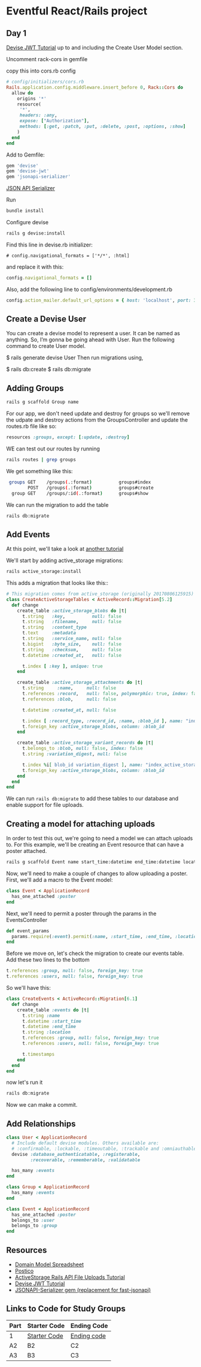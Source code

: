 # Eventful React/Rails project

## Day 1

[Devise JWT Tutorial](https://github.com/dakotalmartinez/rails-devise-jwt-tutorial) up to and including the Create User Model section.

Uncomment rack-cors in gemfile

copy this into cors.rb config

```rb
# config/initializers/cors.rb
Rails.application.config.middleware.insert_before 0, Rack::Cors do
  allow do
    origins '*'
    resource(
     '*',
     headers: :any,
     expose: ["Authorization"],
     methods: [:get, :patch, :put, :delete, :post, :options, :show]
    )
  end
end
```

Add to Gemfile:
```rb
gem 'devise'
gem 'devise-jwt'
gem 'jsonapi-serializer'
```

[JSON API Serializer](https://github.com/jsonapi-serializer/jsonapi-serializer)

Run 
```bash
bundle install
```

Configure devise

```bash
rails g devise:install
```

Find this line in devise.rb initializer:
 
```
# config.navigational_formats = ['*/*', :html]
```
and replace it with this:

```rb
config.navigational_formats = []
```


Also, add the following line to config/environments/development.rb

```rb
config.action_mailer.default_url_options = { host: 'localhost', port: 3000 }
```

## Create a Devise User

You can create a devise model to represent a user. It can be named as anything. So, I’m gonna be going ahead with User. Run the following command to create User model.

$ rails generate devise User
Then run migrations using,

$ rails db:create
$ rails db:migrate

## Adding Groups

```bash
rails g scaffold Group name
```

For our app, we don't need update and destroy for groups so we'll remove the udpate and destroy actions from the GroupsController and update the routes.rb file like so:

```rb
resources :groups, except: [:update, :destroy]
```

WE can test out our routes by running 

```bash
rails routes | grep groups
```

We get something like this: 

```bash
 groups GET    /groups(.:format)          groups#index
        POST   /groups(.:format)          groups#create
  group GET    /groups/:id(.:format)      groups#show
```

We can run the migration to add the table 

```bash
rails db:migrate
```

## Add Events

At this point, we'll take a look at [another tutorial](https://github.com/DakotaLMartinez/active_storage_with_api_tutorial/tree/main)

We'll start by adding active_storage migrations:

```bash
rails active_storage:install
```

This adds a migration that looks like this::

```rb
# This migration comes from active_storage (originally 20170806125915)
class CreateActiveStorageTables < ActiveRecord::Migration[5.2]
  def change
    create_table :active_storage_blobs do |t|
      t.string   :key,          null: false
      t.string   :filename,     null: false
      t.string   :content_type
      t.text     :metadata
      t.string   :service_name, null: false
      t.bigint   :byte_size,    null: false
      t.string   :checksum,     null: false
      t.datetime :created_at,   null: false

      t.index [ :key ], unique: true
    end

    create_table :active_storage_attachments do |t|
      t.string     :name,     null: false
      t.references :record,   null: false, polymorphic: true, index: false
      t.references :blob,     null: false

      t.datetime :created_at, null: false

      t.index [ :record_type, :record_id, :name, :blob_id ], name: "index_active_storage_attachments_uniqueness", unique: true
      t.foreign_key :active_storage_blobs, column: :blob_id
    end

    create_table :active_storage_variant_records do |t|
      t.belongs_to :blob, null: false, index: false
      t.string :variation_digest, null: false

      t.index %i[ blob_id variation_digest ], name: "index_active_storage_variant_records_uniqueness", unique: true
      t.foreign_key :active_storage_blobs, column: :blob_id
    end
  end
end

```

We can run `rails db:migrate` to add these tables to our database and enable support for file uploads.

## Creating a model for attaching uploads
In order to test this out, we're going to need a model we can attach uploads to. For this example, we'll be creating an Event resource that can have a poster attached.

```bash
rails g scaffold Event name start_time:datetime end_time:datetime location
```
Now, we'll need to make a couple of changes to allow uploading a poster. First, we'll add a macro to the Event model:
```rb
class Event < ApplicationRecord
  has_one_attached :poster
end
```
Next, we'll need to permit a poster through the params in the EventsController
```rb
def event_params
  params.require(:event).permit(:name, :start_time, :end_time, :location, :poster)
end
```
Before we move on, let's check the migration to create our events table.
Add these two lines to the bottom
```rb
t.references :group, null: false, foreign_key: true
t.references :users, null: false, foreign_key: true
```
So we'll have this:

```rb
class CreateEvents < ActiveRecord::Migration[6.1]
  def change
    create_table :events do |t|
      t.string :name
      t.datetime :start_time
      t.datetime :end_time
      t.string :location
      t.references :group, null: false, foreign_key: true
      t.references :users, null: false, foreign_key: true

      t.timestamps
    end
  end
end

```
now let's run it
```bash
rails db:migrate
```
Now we can make a commit.

## Add Relationships

```rb
class User < ApplicationRecord
  # Include default devise modules. Others available are:
  # :confirmable, :lockable, :timeoutable, :trackable and :omniauthable
  devise :database_authenticatable, :registerable,
         :recoverable, :rememberable, :validatable

  has_many :events
end
```

```rb
class Group < ApplicationRecord
  has_many :events
end
```

```rb
class Event < ApplicationRecord
  has_one_attached :poster
  belongs_to :user
  belongs_to :group
end
```

## Resources

- [Domain Model Spreadsheet](https://docs.google.com/spreadsheets/d/1PHFT9h7G_f735wu_FplfiZcQXXxMj4fyPCkSkp6kDOY/edit#gid=0)
- [Postico](https://eggerapps.at/postico/)
- [ActiveStorage Rails API File Uploads Tutorial](https://github.com/DakotaLMartinez/active_storage_with_api_tutorial/tree/main)
- [Devise JWT Tutorial](https://github.com/dakotalmartinez/rails-devise-jwt-tutorial)
- [JSONAPI-Serializer gem (replacement for fast-jsonapi)](https://github.com/jsonapi-serializer/jsonapi-serializer)

## Links to Code for Study Groups


Part | Starter Code | Ending Code
---------|----------|---------
 1 | [Starter Code](https://github.com/DakotaLMartinez/eventfull-api/tree/01_start) | [Ending code](https://github.com/DakotaLMartinez/eventfull-api/tree/01_end)
 A2 | B2 | C2
 A3 | B3 | C3